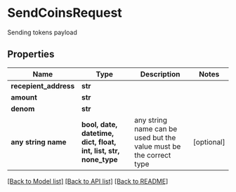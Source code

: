 # SendCoinsRequest

Sending tokens payload

## Properties
Name | Type | Description | Notes
------------ | ------------- | ------------- | -------------
**recepient_address** | **str** |  | 
**amount** | **str** |  | 
**denom** | **str** |  | 
**any string name** | **bool, date, datetime, dict, float, int, list, str, none_type** | any string name can be used but the value must be the correct type | [optional]

[[Back to Model list]](../README.md#documentation-for-models) [[Back to API list]](../README.md#documentation-for-api-endpoints) [[Back to README]](../README.md)


